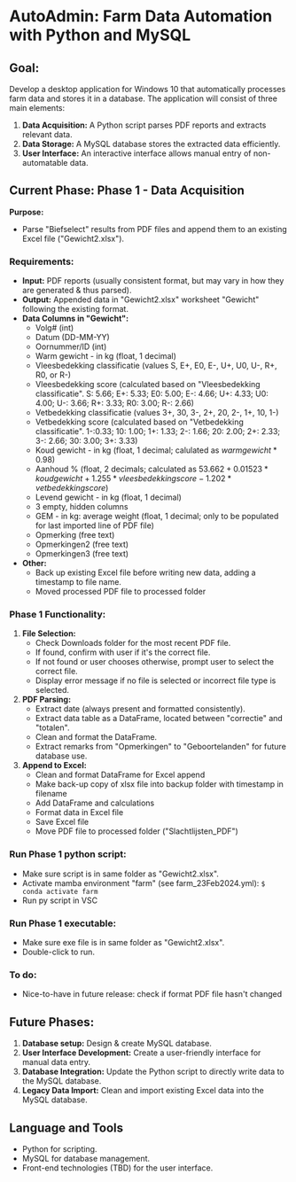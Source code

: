 # AutoAdmin: Farm Data Automation with Python and MySQL

## Goal:
Develop a desktop application for Windows 10 that automatically processes farm data and stores it in a database.
The application will consist of three main elements:
1. **Data Acquisition:** A Python script parses PDF reports and extracts relevant data.
2. **Data Storage:** A MySQL database stores the extracted data efficiently.
3. **User Interface:** An interactive interface allows manual entry of non-automatable data.

## Current Phase: Phase 1 - Data Acquisition
**Purpose:**
- Parse "Biefselect" results from PDF files and append them to an existing Excel file ("Gewicht2.xlsx").

### Requirements:
- **Input:** PDF reports (usually consistent format, but may vary in how they are generated & thus parsed).
- **Output:** Appended data in "Gewicht2.xlsx" worksheet "Gewicht" following the existing format.
- **Data Columns in "Gewicht":**
    - Volg# (int)
    - Datum (DD-MM-YY)
    - Oornummer/ID (int)
    - Warm gewicht - in kg (float, 1 decimal)
    - Vleesbedekking classificatie (values S, E+, E0, E-, U+, U0, U-, R+, R0, or R-)
    - Vleesbedekking score (calculated based on "Vleesbedekking classificatie". S: 5.66; E+: 5.33; E0: 5.00; E-: 4.66; U+: 4.33; U0: 4.00; U-: 3.66; R+: 3.33; R0: 3.00; R-: 2.66)
    - Vetbedekking classificatie (values 3+, 30, 3-, 2+, 20, 2-, 1+, 10, 1-)
    - Vetbedekking score (calculated based on "Vetbedekking classificatie". 1-:0.33; 10: 1.00; 1+: 1.33; 2-: 1.66; 20: 2.00; 2+: 2.33; 3-: 2.66; 30: 3.00; 3+: 3.33)
    - Koud gewicht - in kg (float, 1 decimal; calulated as $warm gewicht * 0.98$)
    - Aanhoud % (float, 2 decimals; calculated as $53.662+0.01523*koud gewicht+1.255*vleesbedekking score-1.202*vetbedekking score$)
    - Levend gewicht - in kg (float, 1 decimal)
    - 3 empty, hidden columns
    - GEM - in kg: average weight (float, 1 decimal; only to be populated for last imported line of PDF file)
    - Opmerking (free text)
    - Opmerkingen2 (free text)
    - Opmerkingen3 (free text)
- **Other:**
    - Back up existing Excel file before writing new data, adding a timestamp to file name.
    - Moved processed PDF file to processed folder
        
### Phase 1 Functionality:
1. **File Selection:**
    - Check Downloads folder for the most recent PDF file.
    - If found, confirm with user if it's the correct file.
    - If not found or user chooses otherwise, prompt user to select the correct file.
    - Display error message if no file is selected or incorrect file type is selected.
2. **PDF Parsing:**
    - Extract date (always present and formatted consistently).
    - Extract data table as a DataFrame, located between "correctie" and "totalen".
    - Clean and format the DataFrame.
    - Extract remarks from "Opmerkingen" to "Geboortelanden" for future database use.
3. **Append to Excel:**
    - Clean and format DataFrame for Excel append
    - Make back-up copy of xlsx file into backup folder with timestamp in filename
    - Add DataFrame and calculations
    - Format data in Excel file
    - Save Excel file
    - Move PDF file to processed folder ("Slachtlijsten_PDF")

### Run Phase 1 python script:
- Make sure script is in same folder as "Gewicht2.xlsx". 
- Activate mamba environment "farm" (see farm_23Feb2024.yml): `$ conda activate farm`
- Run py script in VSC

### Run Phase 1 executable:
- Make sure exe file is in same folder as "Gewicht2.xlsx". 
- Double-click to run.

### To do:
- Nice-to-have in future release: check if format PDF file hasn't changed

## Future Phases:
1. **Database setup:** Design & create MySQL database.
2. **User Interface Development:** Create a user-friendly interface for manual data entry.
3. **Database Integration:** Update the Python script to directly write data to the MySQL database.
4. **Legacy Data Import:** Clean and import existing Excel data into the MySQL database.

## Language and Tools
- Python for scripting.
- MySQL for database management.
- Front-end technologies (TBD) for the user interface.
    

